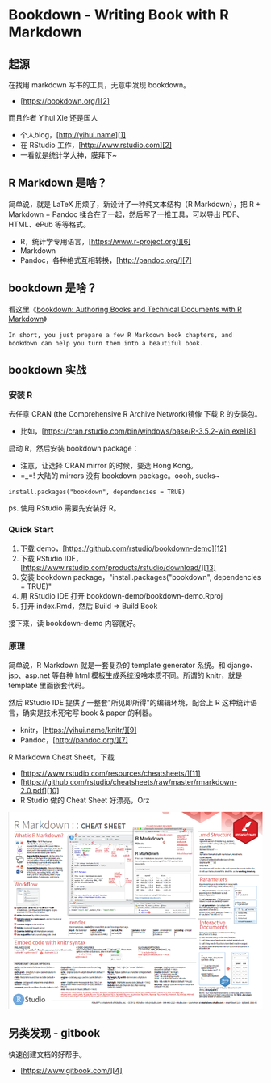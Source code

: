 # Bookdown - Writing Book with R Markdown

## 起源

在找用 markdown 写书的工具，无意中发现 bookdown。

 * [https://bookdown.org/][2]

而且作者 Yihui Xie 还是国人

 * 个人blog，[http://yihui.name][1]
 * 在 RStudio 工作，[http://www.rstudio.com][2]
 * 一看就是统计学大神，膜拜下~


## R Markdown 是啥？

简单说，就是 LaTeX 用烦了，新设计了一种纯文本结构（R Markdown），把 R + Markdown + Pandoc 揉合在了一起，然后写了一推工具，可以导出 PDF、HTML、ePub 等等格式。

 * R，统计学专用语言，[https://www.r-project.org/][6]
 * Markdown
 * Pandoc，各种格式互相转换，[http://pandoc.org/][7]


## bookdown 是啥？

看这里《[bookdown: Authoring Books and Technical Documents with R Markdown][5]》

    In short, you just prepare a few R Markdown book chapters, and
    bookdown can help you turn them into a beautiful book.


## bookdown 实战

### 安装 R

去任意 CRAN (the Comprehensive R Archive Network)镜像 下载 R 的安装包。

 * 比如，[https://cran.rstudio.com/bin/windows/base/R-3.5.2-win.exe][8]

启动 R，然后安装 bookdown package：

 * 注意，让选择 CRAN mirror 的时候，要选 Hong Kong。
 * =_=! 大陆的 mirrors 没有 bookdown package。oooh, sucks~

```
install.packages("bookdown", dependencies = TRUE)
```

ps. 使用 RStudio 需要先安装好 R。


### Quick Start

 1. 下载 demo，[https://github.com/rstudio/bookdown-demo][12]
 2. 下载 RStudio IDE，[https://www.rstudio.com/products/rstudio/download/][13]
 3. 安装 bookdown package，"install.packages("bookdown", dependencies = TRUE)"
 4. 用 RStudio IDE 打开 bookdown-demo/bookdown-demo.Rproj
 5. 打开 index.Rmd，然后 Build => Build Book

接下来，读 bookdown-demo 内容就好。


### 原理

简单说，R Markdown 就是一套复杂的 template generator 系统。和 django、jsp、asp.net 等各种 html 模板生成系统没啥本质不同。所谓的 knitr，就是 template 里面嵌套代码。

然后 RStudio IDE 提供了一整套"所见即所得"的编辑环境，配合上 R 这种统计语言，确实是技术死宅写 book & paper 的利器。

 * knitr，[https://yihui.name/knitr/][9]
 * Pandoc，[http://pandoc.org/][7]

R Markdown Cheat Sheet，下载

 * [https://www.rstudio.com/resources/cheatsheets/][11]
 * [https://github.com/rstudio/cheatsheets/raw/master/rmarkdown-2.0.pdf][10]
 * R Studio 做的 Cheat Sheet 好漂亮，Orz

![](2019_02_09_writing_with_bookdown/rmarkdown_cheat_sheet.png)


## 另类发现 - gitbook

快速创建文档的好帮手。

 * [https://www.gitbook.com/][4]


[1]:https://yihui.name/
[2]:https://bookdown.org/
[3]:http://www.rstudio.com
[4]:https://www.gitbook.com/?t=10
[5]:https://bookdown.org/yihui/bookdown/
[6]:https://www.r-project.org/
[7]:http://pandoc.org/
[8]:https://cran.rstudio.com/bin/windows/base/R-3.5.2-win.exe
[9]:https://yihui.name/knitr/
[10]:https://github.com/rstudio/cheatsheets/raw/master/rmarkdown-2.0.pdf
[11]:https://www.rstudio.com/resources/cheatsheets/
[12]:https://github.com/rstudio/bookdown-demo
[13]:https://www.rstudio.com/products/rstudio/download/
